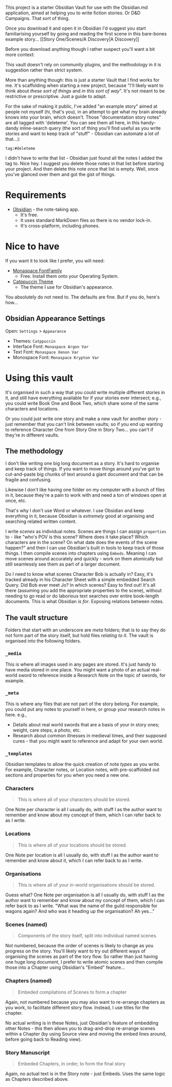 This project is a starter Obsidian Vault for use with the Obsidian.md application, aimed at helping you to write fiction stories. Or D&D Campaigns. That sort of thing.

Once you download it and open it in Obsidian I'd suggest you start familiarising yourself by going and reading the first scene in this bare-bones example story... [[Story One/Scenes/A Discovery|A Discovery]]

Before you download anything though I rather suspect you'll want a bit more context:

This vault doesn't rely on community plugins, and the methodology in it is suggestion rather than strict system.

More than anything though: this is just a starter Vault that I find works for me. It's scaffolding when starting a new project, because "I'll likely want to think about _these sort of things_ and _in this sort of way_". It's not meant to be restrictive or prescriptive. Just a guide to adapt.

For the sake of making it public, I've added "an example story" aimed at people not myself (hi, that's you), in an attempt to get what my brain already knows into your brain, which doesn't. Those "documentation story notes" are all tagged with 'deleteme'. You can see them all here, in this handy-dandy inline-search query (the sort of thing you'll find useful as you write stories and want to keep track of "stuff" - Obsidian can automate a lot of that...):

```query
tag:#deleteme
```

I didn't have to write that list - Obsidian just found all the notes I added the tag to. Nice hey. I suggest you delete those notes in that list before starting your project. And then delete this note once that list is empty. Well, once you've glanced over them and got the gist of things.

# Requirements

- [Obsidian](https://obsidian.md) - the note-taking app. 
	- It's free.
	- It uses standard MarkDown files so there is no vendor lock-in.
	- It's cross-platform, including phones.

# Nice to have

If you want it to look like I prefer, you will need:

- [Monaspace FontFamily](https://monaspace.githubnext.com)
	- Free. Install them onto your Operating System.
- [Catppuccin Theme](https://github.com/catppuccin/obsidian)
	- The theme I use for Obsidian's appearance.

You absolutely do not need to. The defaults are fine. But if you do, here's how...

## Obsidian Appearance Settings

Open: `Settings` > `Appearance`

- Themes:         `Catppuccin`
- Interface Font: `Monaspace Argon Var`
- Text Font:      `Monaspace Xenon Var`
- Monospace Font: `Monaspace Krypton Var`

# Using this vault

It's organised in such a way that you could write multiple different stories in it, and still have everything available for if your stories ever intersect; e.g., you could write Book One and Book Two, which share some of the same characters and locations.

Or you could just write one story and make a new vault for another story - just remember that you can't link between vaults; so if you end up wanting to reference Character One from Story One in Story Two... you can't if they're in different vaults.

## The methodology

I don't like writing one big long document as a story. It's hard to organise and keep track of things. If you want to move things around you've got to cut-and-paste big chunks of text around a giant document and that can be fragile and confusing.

Likewise I don't like having one folder on my computer with a bunch of files in it, because they're a pain to work with and need a ton of windows open at once, etc.

That's why I don't use Word or whatever. I use Obsidian and keep everything in it, because Obsidian is _extremely_ good at organising and searching related written content.

I write _scenes_ as individual notes. Scenes are things I can assign `properties` to - like "who's POV is this scene? Where does it take place? Which characters are in the scene? On what date does the events of the scene happen?" and then I can use Obsidian's built in tools to keep track of those things. I then compile scenes into chapters using `Embeds`. Meaning I can move scenes around accurately and quickly - work on them atomically but still seamlessly see them as part of a larger document. 

Do I need to know what scenes Character Bob is actually in? Easy, it's tracked already in his Character Sheet with a simple embedded Search Query. Did Bob ever meet Jo? In which scenes? Easy to find out! It's all there (assuming you add the appropriate properties to the scene), without needing to go read or do laborious text searches over entire book-length documents. This is what Obsidian _is for_. Exposing relations between notes.

## The vault structure

Folders that start with an underscore are _meta_ folders; that is to say they do not form part of the story itself, but hold files _relating to it_. The vault is organised into the following folders.

### `_media`

This is where all images used in any pages are stored. It's just handy to have media stored in one place. You might want a photo of an actual real-world sword to reference inside a Research Note on the topic of swords, for example.

###  `_meta`

This is where any files that are not part of the story belong. For example, you could put any notes to yourself in here, or group your research notes in here. e.g.,

- Details about real world swords that are a basis of your in story ones; weight, care steps, a photo, etc.
- Research about common illnesses in medieval times, and their supposed cures - that you might want to reference and adapt for your own world.

### `_templates`

Obsidian templates to allow the quick creation of note _types_ as you write. For example, Character notes, or Location notes, with pre-scaffolded out sections and properties for you when you need a new one.

### Characters

> This is where all of your characters should be stored.

One Note per character is all I usually do, with stuff I as the author want to remember and know about my concept of them, which I can refer back to as I write.

### Locations

> This is where all of your locations should be stored.

One Note per location is all I usually do, with stuff I as the author want to remember and know about it, which I can refer back to as I write.

### Organisations

> This is where all of your in-world organisations should be stored.

Guess what? One Note per organisation is all I usually do, with stuff I as the author want to remember and know about my concept of them, which I can refer back to as I write. "What was the name of the guild responsible for wagons again? And who was it heading up the organisation? Ah yes..."

### Scenes (named)

> Components of the story itself, split into individual named scenes.

Not numbered, because the order of scenes is likely to change as you progress on the story. You'll likely want to try out different ways of organising the scenes as part of the tory flow. So rather than just having one huge long document, I prefer to write atomic scenes and then compile those into a Chapter using Obsidian's "Embed" feature...

### Chapters (named)

> Embeded compilations of Scenes to form a chapter

Again, not numbered because you may also want to re-arrange chapters as you work, to facilitate different story flow. Instead, I use titles for the chapter.

No actual writing is in these Notes, just Obsidian's feature of embedding other Notes - this then allows you to drag-and-drop re-arrange scenes within a Chapter (by using Source view and moving the embed lines around, before going back to Reading view).

### Story Manuscript

> Embeded Chapters, in order, to form the final story

Again, no actual text is in the Story note - just Embeds. Uses the same logic as Chapters described above.
